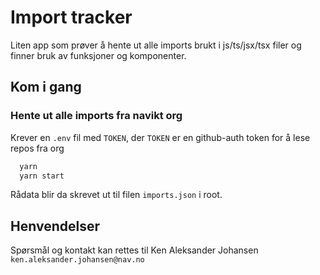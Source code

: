 
# Import tracker

Liten app som prøver å hente ut alle imports brukt i js/ts/jsx/tsx filer og finner bruk av funksjoner og komponenter.





## Kom i gang

### Hente ut alle imports fra navikt org

Krever en `.env` fil med `TOKEN`, der `TOKEN` er en github-auth token for å lese repos fra org
```bash
  yarn
  yarn start
```

Rådata blir da skrevet ut til filen `imports.json` i root.

## Henvendelser

Spørsmål og kontakt kan rettes til Ken Aleksander Johansen `ken.aleksander.johansen@nav.no`